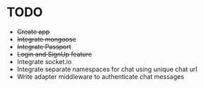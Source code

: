 # TODO

- ~~Create app~~
- ~~Integrate mongoose~~
- ~~Integrate Passport~~
- ~~Login and SignUp feature~~
- Integrate socket.io
- Integrate separate namespaces for chat using unique chat url
- Write adapter middleware to authenticate chat messages
